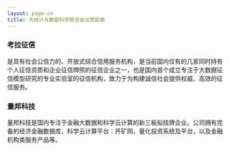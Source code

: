 ```yaml
---
layout: page-cn
title: 大统计与数据科学联合会议赞助商
---
```


### 考拉征信

是具有社会公信力的、开放式综合信用服务机构，是当前国内仅有的几家同时持有个人征信资质和企业征信牌照的征信企业之一，也是国内首个成立专注于大数据征信模型研究的专业实验室的征信机构，致力于为构建诚信社会提供权威、高效的征信服务。

### 量邦科技

量邦科技是国内专注于金融大数据和科学云计算的新三板拟挂牌企业。公司拥有完备的经济金融数据库，科学云计算平台：开矿网，量化投资系统及平台，以及金融机构类服务产品等。
